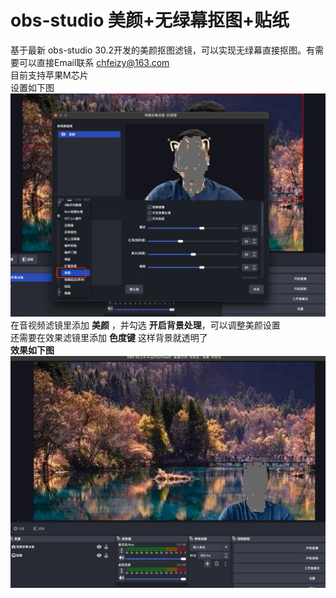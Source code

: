# obs-studio 美颜+无绿幕抠图+贴纸
基于最新 obs-studio 30.2开发的美颜抠图滤镜，可以实现无绿幕直接抠图。有需要可以直接Email联系 chfeizy@163.com<br>
目前支持苹果M芯片<br>
设置如下图<br>
![1](assets/1.jpg)
在音视频滤镜里添加 **美颜** ，并勾选 **开启背景处理**，可以调整美颜设置<br>
还需要在效果滤镜里添加 **色度键**  这样背景就透明了<br>
**效果如下图**<br>
![2](assets/2.jpg)


